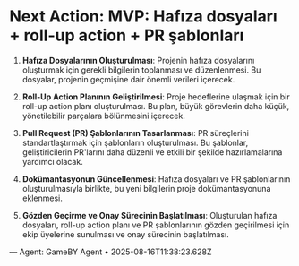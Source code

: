 # Next Action: MVP: Hafıza dosyaları + roll-up action + PR şablonları

1. **Hafıza Dosyalarının Oluşturulması**: Projenin hafıza dosyalarını oluşturmak için gerekli bilgilerin toplanması ve düzenlenmesi. Bu dosyalar, projenin geçmişine dair önemli verileri içerecek.

2. **Roll-Up Action Planının Geliştirilmesi**: Proje hedeflerine ulaşmak için bir roll-up action planı oluşturulması. Bu plan, büyük görevlerin daha küçük, yönetilebilir parçalara bölünmesini içerecek.

3. **Pull Request (PR) Şablonlarının Tasarlanması**: PR süreçlerini standartlaştırmak için şablonların oluşturulması. Bu şablonlar, geliştiricilerin PR'larını daha düzenli ve etkili bir şekilde hazırlamalarına yardımcı olacak.

4. **Dokümantasyonun Güncellenmesi**: Hafıza dosyaları ve PR şablonlarının oluşturulmasıyla birlikte, bu yeni bilgilerin proje dokümantasyonuna eklenmesi.

5. **Gözden Geçirme ve Onay Sürecinin Başlatılması**: Oluşturulan hafıza dosyaları, roll-up action planı ve PR şablonlarının gözden geçirilmesi için ekip üyelerine sunulması ve onay sürecinin başlatılması.

— Agent: GameBY Agent • 2025-08-16T11:38:23.628Z
